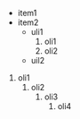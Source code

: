 * item1
* item2
    - uli1
        1. oli1
        2. oli2
    - uil2

1. oli1
   1. oli2
      1. oli3
         1. oli4